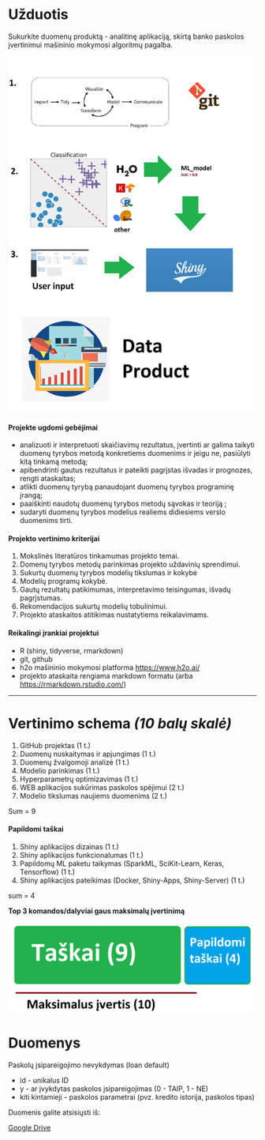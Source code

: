 # Užduotis

Sukurkite duomenų produktą - analitinę aplikaciją, skirtą banko paskolos įvertinimui mašininio mokymosi algoritmų pagalba.

<img src="/slides/img/data_product.png" width="500">

#### Projekte ugdomi gebėjimai  

* analizuoti ir interpretuoti skaičiavimų rezultatus, įvertinti ar galima taikyti duomenų tyrybos metodą konkretiems duomenims ir jeigu ne, pasiūlyti kitą tinkamą metodą;  
* apibendrinti gautus rezultatus ir pateikti pagrįstas išvadas ir prognozes, rengti ataskaitas;  
* atlikti duomenų tyrybą panaudojant duomenų tyrybos programinę įrangą; 
* paaiškinti naudotų duomenų tyrybos metodų sąvokas ir teoriją ; 
* sudaryti duomenų tyrybos modelius realiems didiesiems verslo duomenims tirti.

#### Projekto vertinimo kriterijai 

1. Mokslinės literatūros tinkamumas projekto temai.  
2. Domenų tyrybos metodų parinkimas projekto uždavinių sprendimui. 
3. Sukurtų duomenų tyrybos modelių tikslumas ir kokybė 
4. Modelių programų kokybė. 
5. Gautų rezultatų patikimumas, interpretavimo teisingumas, išvadų pagrįstumas. 
6. Rekomendacijos sukurtų modelių tobulinimui. 
7. Projekto ataskaitos atitikimas nustatytiems reikalavimams.

#### Reikalingi įrankiai projektui

* R (shiny, tidyverse, rmarkdown)
* git, github
* h2o mašininio mokymosi platforma https://www.h2o.ai/
* projekto ataskaita rengiama markdown formatu (arba https://rmarkdown.rstudio.com/) 

--------------------------------------- 

# Vertinimo schema *(10 balų skalė)*

1. GitHub projektas (1 t.)
1. Duomenų nuskaitymas ir apjungimas (1 t.)
1. Duomenų žvalgomoji analizė (1 t.)
1. Modelio parinkimas (1 t.)
1. Hyperparametrų optimizavimas (1 t.)
1. WEB aplikacijos sukūrimas paskolos spėjimui (2 t.)
1. Modelio tikslumas naujiems duomenims (2 t.)

Sum = 9

#### Papildomi taškai

1. Shiny aplikacijos dizainas (1 t.)
1. Shiny aplikacijos funkcionalumas (1 t.)
1. Papildomų ML paketu taikymas (SparkML, SciKit-Learn, Keras, Tensorflow) (1 t.)
1. Shiny aplikacijos pateikimas (Docker, Shiny-Apps, Shiny-Server) (1 t.)

sum = 4

**Top 3 komandos/dalyviai gaus maksimalų įvertinimą**

<img src="/slides/img/vertinimas.png" width="500">

# Duomenys

Paskolų įsipareigojimo nevykdymas (loan default)

* id - unikalus ID 
* y - ar įvykdytas paskolos įsipareigojimas (0 - TAIP, 1 - NE)
* kiti kintamieji - paskolos parametrai (pvz. kredito istorija, paskolos tipas)

Duomenis galite atsisiųsti iš:

[Google Drive](https://drive.google.com/drive/folders/17NsP84MecXHyctM94NLwps_tsowld_y8?usp=sharing)